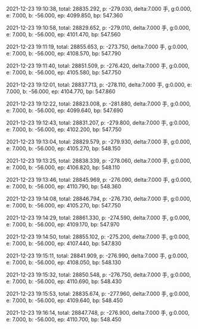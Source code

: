 2021-12-23 19:10:38, total: 28835.292, p: -279.030, delta:7.000 手, g:0.000, e: 7.000, b: -56.000, ep: 4099.850, bp: 547.360

2021-12-23 19:10:58, total: 28829.652, p: -279.010, delta:7.000 手, g:0.000, e: 7.000, b: -56.000, ep: 4101.470, bp: 547.560

2021-12-23 19:11:19, total: 28855.653, p: -273.750, delta:7.000 手, g:0.000, e: 7.000, b: -56.000, ep: 4108.570, bp: 547.790

2021-12-23 19:11:40, total: 28851.509, p: -276.420, delta:7.000 手, g:0.000, e: 7.000, b: -56.000, ep: 4105.580, bp: 547.750

2021-12-23 19:12:01, total: 28837.713, p: -278.110, delta:7.000 手, g:0.000, e: 7.000, b: -56.000, ep: 4104.770, bp: 547.860

2021-12-23 19:12:22, total: 28823.008, p: -281.880, delta:7.000 手, g:0.000, e: 7.000, b: -56.000, ep: 4099.640, bp: 547.690

2021-12-23 19:12:43, total: 28831.207, p: -279.800, delta:7.000 手, g:0.000, e: 7.000, b: -56.000, ep: 4102.200, bp: 547.750

2021-12-23 19:13:04, total: 28829.579, p: -279.930, delta:7.000 手, g:0.000, e: 7.000, b: -56.000, ep: 4105.270, bp: 548.150

2021-12-23 19:13:25, total: 28838.339, p: -278.060, delta:7.000 手, g:0.000, e: 7.000, b: -56.000, ep: 4106.820, bp: 548.110

2021-12-23 19:13:46, total: 28845.969, p: -276.090, delta:7.000 手, g:0.000, e: 7.000, b: -56.000, ep: 4110.790, bp: 548.360

2021-12-23 19:14:08, total: 28846.794, p: -276.730, delta:7.000 手, g:0.000, e: 7.000, b: -56.000, ep: 4105.270, bp: 547.750

2021-12-23 19:14:29, total: 28861.330, p: -274.590, delta:7.000 手, g:0.000, e: 7.000, b: -56.000, ep: 4109.170, bp: 547.970

2021-12-23 19:14:50, total: 28855.102, p: -275.200, delta:7.000 手, g:0.000, e: 7.000, b: -56.000, ep: 4107.440, bp: 547.830

2021-12-23 19:15:11, total: 28841.909, p: -276.990, delta:7.000 手, g:0.000, e: 7.000, b: -56.000, ep: 4108.050, bp: 548.130

2021-12-23 19:15:32, total: 28850.548, p: -276.750, delta:7.000 手, g:0.000, e: 7.000, b: -56.000, ep: 4110.690, bp: 548.430

2021-12-23 19:15:53, total: 28835.674, p: -277.960, delta:7.000 手, g:0.000, e: 7.000, b: -56.000, ep: 4109.640, bp: 548.450

2021-12-23 19:16:14, total: 28847.748, p: -276.900, delta:7.000 手, g:0.000, e: 7.000, b: -56.000, ep: 4110.700, bp: 548.450